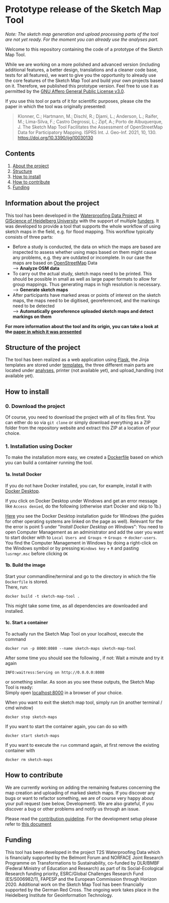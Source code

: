 # Prototype release of the Sketch Map Tool
*Note: The sketch map generation and upload processing parts of the tool are not yet ready. For the moment you can already use the analyses part.*

Welcome to this repository containing the code of a prototype of the Sketch Map Tool.  
  
While we are working on a more polished and advanced version (including additional features, a better design, 
translations and a cleaner code base, tests for all features), we want to give you the opportunity to already use the 
core features of the Sketch Map Tool and build your own projects based on it. Therefore, we published this prototype 
version. Feel free to use it as permitted by the [GNU Affero General Public License v3.0](LICENSE).
  
If you use this tool or parts of it for scientific purposes, please cite the paper in which the tool
was originally presented:  
> Klonner, C.; Hartmann, M.; Dischl, R.; Djami, L.; Anderson, L.; Raifer, M.; Lima-Silva, F.; Castro Degrossi, L.; Zipf, A.; Porto de Albuquerque, J. The Sketch Map Tool Facilitates the Assessment of OpenStreetMap Data for Participatory Mapping. ISPRS Int. J. Geo-Inf. 2021, 10, 130. https://doi.org/10.3390/ijgi10030130 
  
  
## Contents
1. [About the project](#information-about-the-project)
2. [Structure](#structure-of-the-project)
3. [How to install](#how-to-install)
4. [How to contribute](#how-to-contribute)
5. [Funding](#funding)


## Information about the project

This tool has been developed in the 
[Waterproofing Data Project](https://warwick.ac.uk/fac/arts/schoolforcross-facultystudies/igsd/research/waterproofingdata/)
at [GIScience of Heidelberg University](https://www.geog.uni-heidelberg.de/gis/index_en.html) with the support of 
multiple [funders](#funding). 
It was developed to provide a tool that supports the whole workflow of using sketch maps in the field, e.g. for flood 
mapping. This workflow typically consists of three parts:  
* Before a study is conducted, the data on which the maps are based are inspected to assess whether using maps based on
them might cause any problems, e.g. they are outdated or incomplete. In our case the maps are based on [OpenStreetMap](https://www.openstreetmap.org/)
Data  
--> **Analyze OSM data**
* To carry out the actual study, sketch maps need to be printed. This should be possible in small as well as large paper 
formats to allow for group mappings. Thus generating maps in high resolution is necessary.  
--> **Generate sketch maps**
* After participants have marked areas or points of interest on the sketch maps, the maps need to be digitised, 
georeferenced, and the markings need to be detected  
--> **Automatically georeference uploaded sketch maps and detect markings on them**  
  
**For more information about the tool and its origin, you can take a look at the [paper in which it was presented](https://www.mdpi.com/2220-9964/10/3/130)**
## Structure of the project

The tool has been realized as a web application using [Flask](https://flask.palletsprojects.com/), the Jinja templates 
are stored under [templates](templates), the three different main parts are located under [analyses](analyses),
printer (not available yet), and upload_handling (not available yet).

## How to install
### 0. Download the project
Of course, you need to download the project with all of its files first. You can either do so via `git clone`
or simply download everything as a ZIP folder from the repository website and extract this ZIP at a location of your 
choice.

### 1. Installation using Docker
To make the installation more easy, we created a [Dockerfile](Dockerfile) based on which you can build a container 
running the tool. 
#### 1a. Install Docker
If you do not have Docker installed, you can, for example, install it with [Docker Desktop](https://www.docker.com/get-started/).  

If you click on Docker Desktop under Windows and get an error message like `Access denied`, do the following (otherwise
start Docker and skip to 1b.)  
  
[Here](https://docs.docker.com/desktop/windows/install/#install-docker-desktop-on-windows) you see the Docker Desktop 
installation guide for Windows (the guides for other operating systems are linked on the page as well). Relevant for the
the error is point 5 under "*Install Docker Desktop on Windows*": You need to open Computer Management as an 
administrator and add the user you want to start docker with to `Local Users and Groups` -> `Groups` -> `docker-users`.
You find the Computer Management in Windows by doing a right-click on the Windows symbol or by pressing 
`Windows key` + `R` and pasting `lusrmgr.msc` before clicking `OK`

#### 1b. Build the image
Start your commandline/terminal and go to the directory in which the file `Dockerfile` is stored.  
There, run:
```
docker build -t sketch-map-tool .
```
This might take some time, as all dependencies are downloaded and installed.

#### 1c. Start a container
To actually run the Sketch Map Tool on your localhost, execute the command
```
docker run -p 8000:8080 --name sketch-maps sketch-map-tool
```
After some time you should see the following , if not: Wait a minute and try it again  
```
INFO:waitress:Serving on http://0.0.0.0:8080
```
or something similar. As soon as you see these outputs, the Sketch Map Tool is ready:  
Simply open [localhost:8000](localhost:8000) in a browser of your choice.  
  
When you want to exit the sketch map tool, simply run (in another terminal / cmd window)
```
docker stop sketch-maps
```  
If you want to start the container again, you can do so with  
```
docker start sketch-maps
```
If you want to execute the `run` command again, at first remove the existing container with
```
docker rm sketch-maps
```

## How to contribute

We are currently working on adding the remaining features concerning the map creation and uploading of marked sketch 
maps. If you discover any bugs or want to refactor something, we are of course very happy about your pull request (see 
below, Development). We are also grateful, if you discover a bug or other problems and notify us through an issue.

Please read the [contribution guideline](CONTRIBUTING.md). For the development setup please refer to [this document](docs/development-setup.md)


## Funding
This tool has been developed in the project T2S Waterproofing Data which is financially supported by the Belmont Forum
and NORFACE Joint Research Programme on Transformations to Sustainability, co-funded by DLR/BMBF (Federal Ministry of
Education and Research) as part of its Social-Ecological Research funding priority, ESRC/Global Challenges Research
Fund (ES/S006982/1), FAPESP and the European Commission through Horizon 2020. Additional work on the Sketch Map Tool has
been financially supported by the German Red Cross. The ongoing work takes place in the Heidelberg Institute for
Geoinformation Technology.

